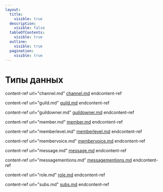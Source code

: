 ```yaml
---
layout:
  title:
    visible: true
  description:
    visible: false
  tableOfContents:
    visible: true
  outline:
    visible: true
  pagination:
    visible: true
---
```


# Типы данных

 content-ref url="channel.md" 
[channel.md](channel.md)
 endcontent-ref 

 content-ref url="guild.md" 
[guild.md](guild.md)
 endcontent-ref 

 content-ref url="guildowner.md" 
[guildowner.md](guildowner.md)
 endcontent-ref 

 content-ref url="member.md" 
[member.md](member.md)
 endcontent-ref 

 content-ref url="memberlevel.md" 
[memberlevel.md](memberlevel.md)
 endcontent-ref 

 content-ref url="membervoice.md" 
[membervoice.md](membervoice.md)
 endcontent-ref 

 content-ref url="message.md" 
[message.md](message.md)
 endcontent-ref 

 content-ref url="messagementions.md" 
[messagementions.md](messagementions.md)
 endcontent-ref 

 content-ref url="role.md" 
[role.md](role.md)
 endcontent-ref 

 content-ref url="subs.md" 
[subs.md](subs.md)
 endcontent-ref 
